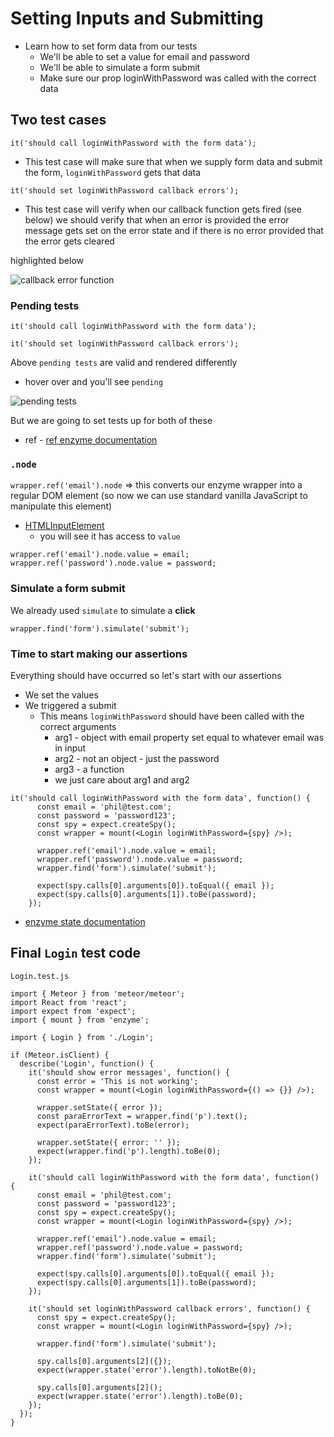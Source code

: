 # Setting Inputs and Submitting
* Learn how to set form data from our tests
    - We'll be able to set a value for email and password
    - We'll be able to simulate a form submit
    - Make sure our prop loginWithPassword was called with the correct data

## Two test cases
`it('should call loginWithPassword with the form data');`

* This test case will make sure that when we supply form data and submit the form, `loginWithPassword` gets that data

`it('should set loginWithPassword callback errors');`

* This test case will verify when our callback function gets fired (see below) we should verify that when an error is provided the error message gets set on the error state and if there is no error provided that the error gets cleared

highlighted below

![callback error function](https://i.imgur.com/2EhDQlI.png)

### Pending tests
```
it('should call loginWithPassword with the form data');

it('should set loginWithPassword callback errors');
```

Above `pending tests` are valid and rendered differently

* hover over and you'll see `pending`

![pending tests](https://i.imgur.com/JbIqD5J.png)

But we are going to set tests up for both of these

* ref - [ref enzyme documentation](http://airbnb.io/enzyme/docs/api/ReactWrapper/ref.html)

### `.node`
`wrapper.ref('email').node` => this converts our enzyme wrapper into a regular DOM element (so now we can use standard vanilla JavaScript to manipulate this element)

* [HTMLInputElement](https://developer.mozilla.org/en-US/docs/Web/API/HTMLInputElement)
    - you will see it has access to `value`

```
wrapper.ref('email').node.value = email;
wrapper.ref('password').node.value = password;
```

### Simulate a form submit
We already used `simulate` to simulate a **click**

`wrapper.find('form').simulate('submit');`

### Time to start making our assertions
Everything should have occurred so let's start with our assertions

* We set the values
* We triggered a submit
    - This means `loginWithPassword` should have been called with the correct arguments
        + arg1 - object with email property set equal to whatever email was in input
        + arg2 - not an object - just the password
        + arg3 - a function
        + we just care about arg1 and arg2

```
it('should call loginWithPassword with the form data', function() {
      const email = 'phil@test.com';
      const password = 'password123';
      const spy = expect.createSpy();
      const wrapper = mount(<Login loginWithPassword={spy} />);

      wrapper.ref('email').node.value = email;
      wrapper.ref('password').node.value = password;
      wrapper.find('form').simulate('submit');

      expect(spy.calls[0].arguments[0]).toEqual({ email });
      expect(spy.calls[0].arguments[1]).toBe(password);
    });
```

* [enzyme state documentation](http://airbnb.io/enzyme/docs/api/ReactWrapper/state.html)

## Final `Login` test code

`Login.test.js`

```
import { Meteor } from 'meteor/meteor';
import React from 'react';
import expect from 'expect';
import { mount } from 'enzyme';

import { Login } from './Login';

if (Meteor.isClient) {
  describe('Login', function() {
    it('should show error messages', function() {
      const error = 'This is not working';
      const wrapper = mount(<Login loginWithPassword={() => {}} />);

      wrapper.setState({ error });
      const paraErrorText = wrapper.find('p').text();
      expect(paraErrorText).toBe(error);

      wrapper.setState({ error: '' });
      expect(wrapper.find('p').length).toBe(0);
    });

    it('should call loginWithPassword with the form data', function() {
      const email = 'phil@test.com';
      const password = 'password123';
      const spy = expect.createSpy();
      const wrapper = mount(<Login loginWithPassword={spy} />);

      wrapper.ref('email').node.value = email;
      wrapper.ref('password').node.value = password;
      wrapper.find('form').simulate('submit');

      expect(spy.calls[0].arguments[0]).toEqual({ email });
      expect(spy.calls[0].arguments[1]).toBe(password);
    });

    it('should set loginWithPassword callback errors', function() {
      const spy = expect.createSpy();
      const wrapper = mount(<Login loginWithPassword={spy} />);

      wrapper.find('form').simulate('submit');

      spy.calls[0].arguments[2]({});
      expect(wrapper.state('error').length).toNotBe(0);

      spy.calls[0].arguments[2]();
      expect(wrapper.state('error').length).toBe(0);
    });
  });
}
```

